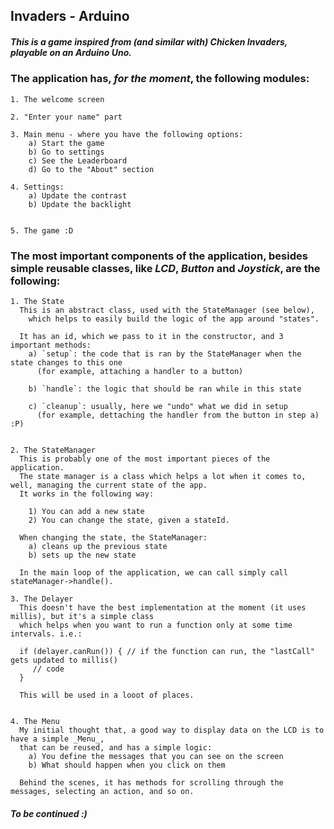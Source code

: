 ## Invaders - Arduino

##### This is a game inspired from (and similar with) Chicken Invaders, playable on an Arduino Uno.

### The application has, _for the moment_, the following modules:

    1. The welcome screen

    2. "Enter your name" part

    3. Main menu - where you have the following options:
        a) Start the game
        b) Go to settings
        c) See the Leaderboard
        d) Go to the "About" section

    4. Settings:
        a) Update the contrast
        b) Update the backlight


    5. The game :D

### The most important components of the application, besides simple reusable classes, like _LCD_, _Button_ and _Joystick_, are the following:

    1. The State
      This is an abstract class, used with the StateManager (see below),
        which helps to easily build the logic of the app around "states".

      It has an id, which we pass to it in the constructor, and 3 important methods:
        a) `setup`: the code that is ran by the StateManager when the state changes to this one
          (for example, attaching a handler to a button)

        b) `handle`: the logic that should be ran while in this state

        c) `cleanup`: usually, here we "undo" what we did in setup
          (for example, dettaching the handler from the button in step a) :P)


    2. The StateManager
      This is probably one of the most important pieces of the application.
      The state manager is a class which helps a lot when it comes to, well, managing the current state of the app.
      It works in the following way:

        1) You can add a new state
        2) You can change the state, given a stateId.

      When changing the state, the StateManager:
        a) cleans up the previous state
        b) sets up the new state

      In the main loop of the application, we can call simply call stateManager->handle().

    3. The Delayer
      This doesn't have the best implementation at the moment (it uses millis), but it's a simple class
      which helps when you want to run a function only at some time intervals. i.e.:

      if (delayer.canRun()) { // if the function can run, the "lastCall" gets updated to millis()
         // code
      }

      This will be used in a looot of places.


    4. The Menu
      My initial thought that, a good way to display data on the LCD is to have a simple _Menu_,
      that can be reused, and has a simple logic:
        a) You define the messages that you can see on the screen
        b) What should happen when you click on them

      Behind the scenes, it has methods for scrolling through the messages, selecting an action, and so on.

##### To be continued :)
